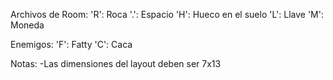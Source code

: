 Archivos de Room:
'R': Roca
'.': Espacio
'H': Hueco en el suelo
'L': Llave
'M': Moneda

Enemigos:
'F': Fatty
'C': Caca

Notas:
-Las dimensiones del layout deben ser 7x13
